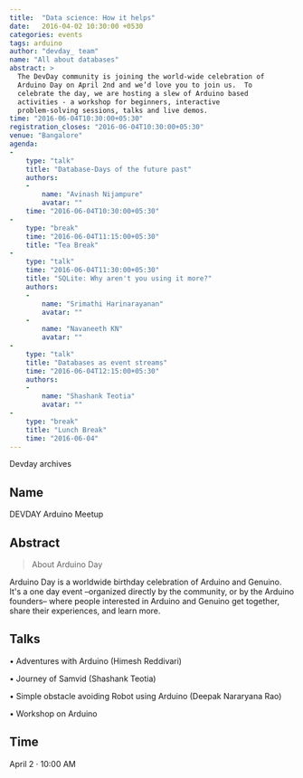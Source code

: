 ```yaml
---
title:  "Data science: How it helps"
date:   2016-04-02 10:30:00 +0530
categories: events
tags: arduino
author: "devday_ team"
name: "All about databases"
abstract: >
  The DevDay community is joining the world-wide celebration of
  Arduino Day on April 2nd and we’d love you to join us.  To
  celebrate the day, we are hosting a slew of Arduino based
  activities - a workshop for beginners, interactive
  problem-solving sessions, talks and live demos.
time: "2016-06-04T10:30:00+05:30"
registration_closes: "2016-06-04T10:30:00+05:30"
venue: "Bangalore"
agenda: 
- 
    type: "talk"
    title: "Database-Days of the future past"
    authors: 
    - 
        name: "Avinash Nijampure"
        avatar: ""
    time: "2016-06-04T10:30:00+05:30"
- 
    type: "break"
    time: "2016-06-04T11:15:00+05:30"
    title: "Tea Break"
- 
    type: "talk"
    time: "2016-06-04T11:30:00+05:30"
    title: "SQLite: Why aren't you using it more?"
    authors: 
    - 
        name: "Srimathi Harinarayanan"
        avatar: ""
    - 
        name: "Navaneeth KN"
        avatar: ""
- 
    type: "talk"
    title: "Databases as event streams"
    time: "2016-06-04T12:15:00+05:30"
    authors: 
    - 
        name: "Shashank Teotia"
        avatar: ""
- 
    type: "break"
    title: "Lunch Break"
    time: "2016-06-04"
---
```


Devday archives

Name
----

DEVDAY Arduino Meetup

Abstract
--------

> About Arduino Day

  Arduino Day is a worldwide birthday celebration of Arduino and Genuino. It's a one day event –organized directly by the community, or by the Arduino founders– where people interested in Arduino and Genuino get together, share their experiences, and learn more.

Talks
-----
• Adventures with Arduino (Himesh Reddivari)

• Journey of Samvid (Shashank Teotia)

• Simple obstacle avoiding Robot using Arduino (Deepak Nararyana Rao)

• Workshop on Arduino


Time
----
April 2 · 10:00 AM